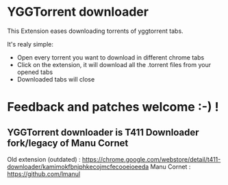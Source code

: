 # YGGTorrent downloader 

This Extension eases downloading torrents of yggtorrent tabs.

It's realy simple: 
- Open every torrent you want to download in different chrome tabs
- Click on the extension, it will download all the .torrent files from your opened tabs
- Downloaded tabs will close

# Feedback and patches welcome :-) !

## YGGTorrent downloader is T411 Downloader fork/legacy of Manu Cornet
Old extension (outdated) : https://chrome.google.com/webstore/detail/t411-downloader/kamimokfbnjphkecojmcfecooeioeeda 
Manu Cornet : https://github.com/lmanul